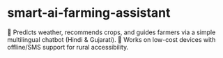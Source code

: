 # smart-ai-farming-assistant
🌱 Predicts weather, recommends crops, and guides farmers via a simple multilingual chatbot (Hindi &amp; Gujarati).  📶 Works on low-cost devices with offline/SMS support for rural accessibility.
